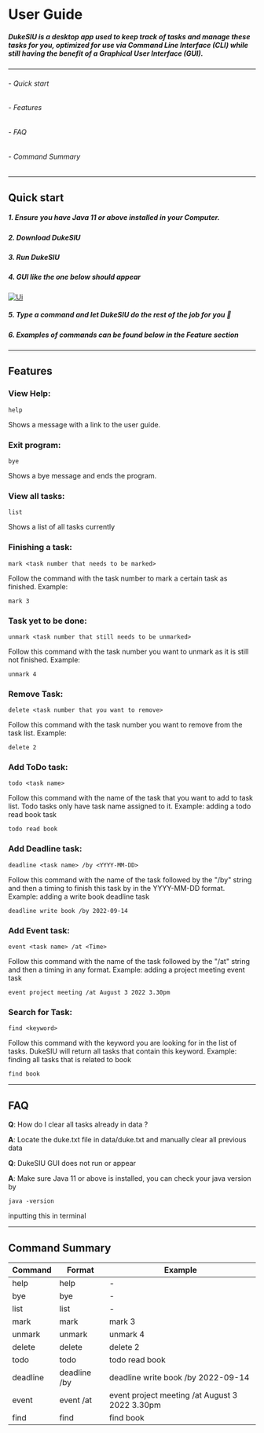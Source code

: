 # User Guide
#####   DukeSIU is a desktop app used to keep track of tasks and manage these tasks for you, optimized for use via **Command Line Interface** (CLI) while still having the benefit of a **Graphical User Interface** (GUI).
------------
###### - Quick start 
###### - Features
###### - FAQ
###### - Command Summary
------------
## Quick start
##### 1. Ensure you have Java 11 or above installed in your Computer.
##### 2. Download DukeSIU
##### 3. Run DukeSIU
##### 4. GUI like the one below should appear 
[![Ui](https://bahamas20.github.io/ip/Ui.png "Ui")](https://bahamas20.github.io/ip/Ui.png "Ui")
##### 5. Type a command and let DukeSIU do the rest of the job for you 🫡
##### 6. Examples of commands can be found below in the Feature section

------------
## Features
### View Help: 

    help
    
Shows a message with a link to the user guide.

### Exit program:


    bye
    
Shows a bye message and ends the program.

### View all tasks:


    list
    
Shows a list of all tasks currently

### Finishing a task:


    mark <task number that needs to be marked>
	
Follow the command with the task number to mark a certain task as finished.
Example:


    mark 3

### Task yet to be done:


    unmark <task number that still needs to be unmarked>
    
Follow this command with the task number you want to unmark as it is still not finished.
Example:


    unmark 4
    
### Remove Task:


    delete <task number that you want to remove>
    
Follow this command with the task number you want to remove from the task list.
Example:


    delete 2

### Add ToDo task:


    todo <task name>
    
Follow this command with the name of the task that you want to add to task list. 
Todo tasks only have task name assigned to it.
Example: adding a todo read book task


    todo read book
    
### Add Deadline task:


    deadline <task name> /by <YYYY-MM-DD>
    
Follow this command with the name of the task followed by the "/by" string and then 
a timing to finish this task by in the YYYY-MM-DD format.
Example: adding a write book deadline task


    deadline write book /by 2022-09-14

### Add Event task:


    event <task name> /at <Time>
    
Follow this command with the name of the task followed by the "/at" string and then
a timing in any format.
Example: adding a project meeting event task


    event project meeting /at August 3 2022 3.30pm

### Search for Task:


    find <keyword>
    
Follow this command with the keyword you are looking for in the list of tasks.
DukeSIU will return all tasks that contain this keyword.
Example: finding all tasks that is related to book


    find book
	

------------



## FAQ

**Q**: How do I clear all tasks already in data ?

**A**: Locate the duke.txt file in data/duke.txt and manually clear all previous data

**Q**: DukeSIU GUI does not run or appear 

**A**: Make sure Java 11 or above is installed, you can check your java version by 


    java -version
    
inputting this in terminal

------------
## Command Summary
|  Command | Format   | Example  |
| ------------ | ------------ | ------------ |
|  help | help  | -  |
| bye  | bye  | -  |
| list  |  list | -  |
|  mark | mark <task number that needs to be marked>  | mark 3   |
| unmark  | unmark <task number that still needs to be unmarked>  | unmark 4  |
|  delete | delete <task number that you want to remove>   | delete 2  |
| todo  | todo <task name>  | todo read book  |
|deadline   |  deadline <task name> /by <YYYY-MM-DD> | deadline write book /by 2022-09-14  |
|  event | event <task name> /at <Time>  | event project meeting /at August 3 2022 3.30pm  |
|  find | find <keyword>  |  find book |





